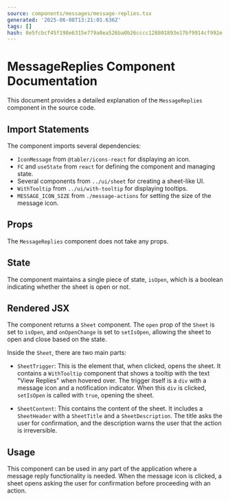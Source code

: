 ```yaml
---
source: components/messages/message-replies.tsx
generated: '2025-06-08T13:21:01.636Z'
tags: []
hash: 8e5fcbcf45f198e6315e779a0ea526ba0b26cccc128801893e17bf9914cf992e
---
```

# MessageReplies Component Documentation

This document provides a detailed explanation of the `MessageReplies` component in the source code.

## Import Statements

The component imports several dependencies:

- `IconMessage` from `@tabler/icons-react` for displaying an icon.
- `FC` and `useState` from `react` for defining the component and managing state.
- Several components from `../ui/sheet` for creating a sheet-like UI.
- `WithTooltip` from `../ui/with-tooltip` for displaying tooltips.
- `MESSAGE_ICON_SIZE` from `./message-actions` for setting the size of the message icon.

## Props

The `MessageReplies` component does not take any props.

## State

The component maintains a single piece of state, `isOpen`, which is a boolean indicating whether the sheet is open or not.

## Rendered JSX

The component returns a `Sheet` component. The `open` prop of the `Sheet` is set to `isOpen`, and `onOpenChange` is set to `setIsOpen`, allowing the sheet to open and close based on the state.

Inside the `Sheet`, there are two main parts:

- `SheetTrigger`: This is the element that, when clicked, opens the sheet. It contains a `WithTooltip` component that shows a tooltip with the text "View Replies" when hovered over. The trigger itself is a `div` with a message icon and a notification indicator. When this `div` is clicked, `setIsOpen` is called with `true`, opening the sheet.

- `SheetContent`: This contains the content of the sheet. It includes a `SheetHeader` with a `SheetTitle` and a `SheetDescription`. The title asks the user for confirmation, and the description warns the user that the action is irreversible.

## Usage

This component can be used in any part of the application where a message reply functionality is needed. When the message icon is clicked, a sheet opens asking the user for confirmation before proceeding with an action.
